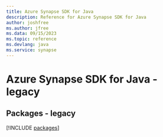 ```yaml
---
title: Azure Synapse SDK for Java
description: Reference for Azure Synapse SDK for Java
author: joshfree
ms.author: jfree
ms.data: 09/15/2023
ms.topic: reference
ms.devlang: java
ms.service: synapse
---
```

# Azure Synapse SDK for Java - legacy
## Packages - legacy
[!INCLUDE [packages](synapse-index.md)]
